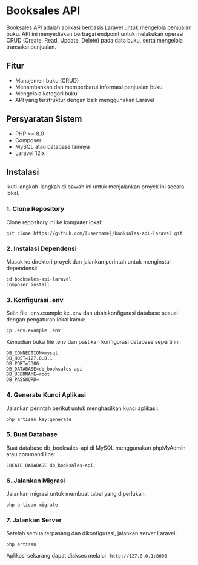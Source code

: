 # Booksales API

Booksales API adalah aplikasi berbasis Laravel untuk mengelola penjualan buku. API ini menyediakan berbagai endpoint untuk melakukan operasi CRUD (Create, Read, Update, Delete) pada data buku, serta mengelola transaksi penjualan. 

## Fitur

- Manajemen buku (CRUD)
- Menambahkan dan memperbarui informasi penjualan buku
- Mengelola kategori buku
- API yang terstruktur dengan baik menggunakan Laravel

## Persyaratan Sistem

- PHP >= 8.0
- Composer
- MySQL atau database lainnya
- Laravel 12.x

## Instalasi

Ikuti langkah-langkah di bawah ini untuk menjalankan proyek ini secara lokal.

### 1. Clone Repository

Clone repository ini ke komputer lokal:

```
git clone https://github.com/[username]/booksales-api-laravel.git
```

### 2. Instalasi Dependensi

Masuk ke direktori proyek dan jalankan perintah untuk menginstal dependensi:

```
cd booksales-api-laravel
composer install
```
### 3. Konfigurasi .env

Salin file .env.example ke .env dan ubah konfigurasi database sesuai dengan pengaturan lokal kamu:

```
cp .env.example .env
```

Kemudian buka file .env dan pastikan konfigurasi database seperti ini:

```
DB_CONNECTION=mysql
DB_HOST=127.0.0.1
DB_PORT=3306
DB_DATABASE=db_booksales-api
DB_USERNAME=root
DB_PASSWORD=
```

### 4. Generate Kunci Aplikasi

Jalankan perintah berikut untuk menghasilkan kunci aplikasi:

```
php artisan key:generate
```

### 5. Buat Database

Buat database db_booksales-api di MySQL menggunakan phpMyAdmin atau command line:

```
CREATE DATABASE db_booksales-api;
```

### 6. Jalankan Migrasi

Jalankan migrasi untuk membuat tabel yang diperlukan:

```
php artisan migrate
```

### 7. Jalankan Server

Setelah semua terpasang dan dikonfigurasi, jalankan server Laravel:

```
php artisan 
```

Aplikasi sekarang dapat diakses melalui ``` http://127.0.0.1:8000```

